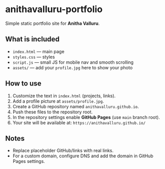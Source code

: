 # anithavalluru-portfolio

Simple static portfolio site for **Anitha Valluru**.

## What is included
- `index.html` — main page
- `styles.css` — styles
- `script.js` — small JS for mobile nav and smooth scrolling
- `assets/` — add your `profile.jpg` here to show your photo

## How to use
1. Customize the text in `index.html` (projects, links).
2. Add a profile picture at `assets/profile.jpg`.
3. Create a GitHub repository named `anithavalluru.github.io`.
4. Push these files to the repository root.
5. In the repository settings enable **GitHub Pages** (use `main` branch root).
6. Your site will be available at: `https://anithavalluru.github.io/`

## Notes
- Replace placeholder GitHub/links with real links.
- For a custom domain, configure DNS and add the domain in GitHub Pages settings.
